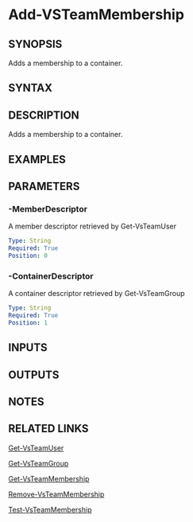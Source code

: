 


# Add-VSTeamMembership

## SYNOPSIS

Adds a membership to a container.

## SYNTAX

## DESCRIPTION

Adds a membership to a container.

## EXAMPLES

## PARAMETERS

### -MemberDescriptor

A member descriptor retrieved by Get-VsTeamUser

```yaml
Type: String
Required: True
Position: 0
```


### -ContainerDescriptor

A container descriptor retrieved by Get-VsTeamGroup

```yaml
Type: String
Required: True
Position: 1
```


## INPUTS

## OUTPUTS

## NOTES

## RELATED LINKS

[Get-VsTeamUser](Get-VsTeamUser.md)

[Get-VsTeamGroup](Get-VsTeamGroup.md)

[Get-VsTeamMembership](Get-VsTeamMembership.md)

[Remove-VsTeamMembership](Remove-VsTeamMembership.md)

[Test-VsTeamMembership](Test-VsTeamMembership.md)


